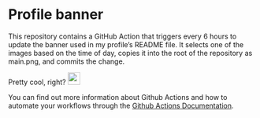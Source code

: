 # Profile banner

This repository contains a GitHub Action that triggers every 6 hours to update the banner used in my profile’s README file. It selects one of the images based on the time of day, copies it into the root of the repository as main.png, and commits the change.

Pretty cool, right?
<img src="https://cultofthepartyparrot.com/parrots/hd/laptop_parrot.gif" width="25" height="25"/>

You can find out more information about Github Actions and how to automate your workflows through the [Github Actions Documentation](https://docs.github.com/en/actions).

